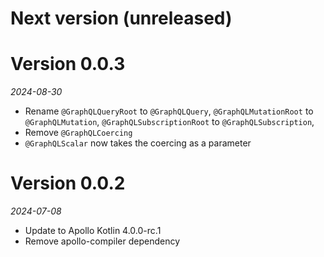 # Next version (unreleased)

# Version 0.0.3
_2024-08-30_

* Rename `@GraphQLQueryRoot` to `@GraphQLQuery`, `@GraphQLMutationRoot` to `@GraphQLMutation`, `@GraphQLSubscriptionRoot` to `@GraphQLSubscription`,
* Remove `@GraphQLCoercing`
* `@GraphQLScalar` now takes the coercing as a parameter

# Version 0.0.2
_2024-07-08_

* Update to Apollo Kotlin 4.0.0-rc.1
* Remove apollo-compiler dependency
